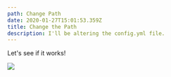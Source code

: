 ```yaml
---
path: Change Path
date: 2020-01-27T15:01:53.359Z
title: Change the Path
description: I'll be altering the config.yml file.
---
```

Let's see if it works!

![](assets/1dollar.png)
